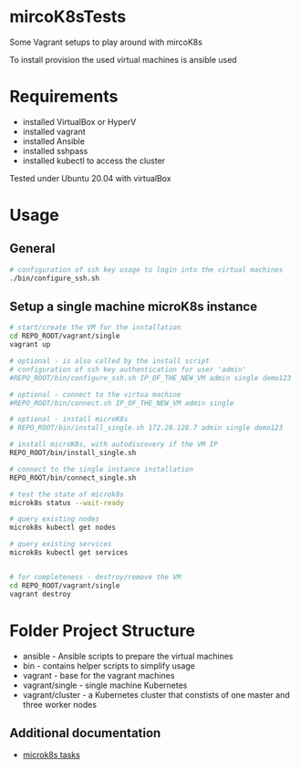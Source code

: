 # mircoK8sTests
Some Vagrant setups to play around with mircoK8s

To install provision the used virtual machines is ansible used

# Requirements
* installed VirtualBox or HyperV
* installed vagrant
* installed Ansible
* installed sshpass
* installed kubectl to access the cluster

Tested under Ubuntu 20.04 with virtualBox

# Usage
## General
```bash
# configuration of ssh key usage to login into the virtual machines
./bin/configure_ssh.sh
```

## Setup a single machine microK8s instance
```bash
# start/create the VM for the installation
cd REPO_ROOT/vagrant/single
vagrant up

# optional - is also called by the install script 
# configuration of ssh key authentication for user 'admin'
#REPO_ROOT/bin/configure_ssh.sh IP_OF_THE_NEW_VM admin single demo123

# optional - connect to the virtua machine
#REPO_ROOT/bin/connect.sh IP_OF_THE_NEW_VM admin single

# optional - install microK8s
# REPO_ROOT/bin/install_single.sh 172.28.128.7 admin single demo123

# install microK8s, with autodiscovery if the VM IP
REPO_ROOT/bin/install_single.sh

# connect to the single instance installation
REPO_ROOT/bin/connect_single.sh

# test the state of microk8s
microk8s status --wait-ready

# query existing nodes
microk8s kubectl get nodes

# query existing services
microk8s kubectl get services


# for completeness - destroy/remove the VM
cd REPO_ROOT/vagrant/single
vagrant destroy
```


# Folder Project Structure
* ansible - Ansible scripts to prepare the virtual machines
* bin - contains helper scripts to simplify usage
* vagrant - base for the vagrant machines
* vagrant/single - single machine Kubernetes
* vagrant/cluster - a Kubernetes cluster that constists of one master and three worker nodes

## Additional documentation
* [microk8s tasks](docs/microk8s.md)
